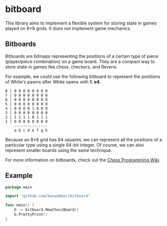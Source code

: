 # bitboard

This library aims to implement a flexible system for storing state in games played on 8&times;8 grids. It does not implement game mechanics.

## Bitboards

Bitboards are bitmaps representing the positions of a certain type of piece (player/piece combination) on a game board. They are a compact way to store state in games like chess, checkers, and Reversi.

For example, we could use the following bitboard to represent the positions of White's pawns after White opens with **1. e4**.

```
8 | 0 0 0 0 0 0 0 0
7 | 0 0 0 0 0 0 0 0
6 | 0 0 0 0 0 0 0 0
5 | 0 0 0 0 0 0 0 0
4 | 0 0 0 0 1 0 0 0
3 | 0 0 0 0 0 0 0 0
2 | 1 1 1 1 0 1 1 1
1 | 0 0 0 0 0 0 0 0
    ---------------
    a b c d e f g h
```

Because an 8&times;8 grid has 64 squares, we can represent all the positions of a particular type using a single 64-bit integer. Of course, we can also represent smaller boards using the same technique.

For more information on bitboards, check out the [Chess Programming Wiki](https://chessprogramming.wikispaces.com/Bitboards).

## Example 

```go
package main

import "github.com/benwebber/bitboard"

func main() {
	b := bitboard.NewChessBoard()
	b.PrettyPrint()
}
```
